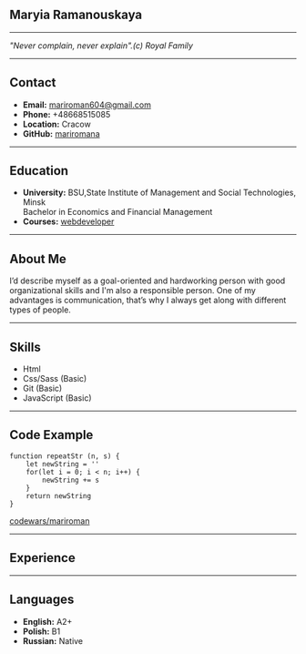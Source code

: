 ## Maryia Ramanouskaya

***

_"Never complain, never explain".(c) Royal Family_

***

## Contact
- **Email:** mariroman604@gmail.com<br>
- **Phone:** +48668515085<br>
- **Location:** Cracow<br>
- **GitHub:** [mariromana](https://github.com/mariromana)

***

## Education

- **University:** BSU,State Institute of Management and Social Technologies, Minsk <br>Bachelor in Economics and Financial Management
- **Courses:** [webdeveloper](https://www.udemy.com/course/webdeveloper/)

***

## About Me

I’d describe myself as a goal-oriented and hardworking person with good organizational skills and I'm also a responsible person. One of my advantages is communication, that’s why I always get along with different types of people. 

***

## Skills

- Html 
- Css/Sass (Basic)
- Git (Basic)
- JavaScript (Basic)

***

## Code Example

```
function repeatStr (n, s) {
    let newString = ''
    for(let i = 0; i < n; i++) {
        newString += s
    }
    return newString
}

```
[codewars/mariroman](https://www.codewars.com/users/mariroman)

***

## Experience

***

## Languages

- **English:** A2+
- **Polish:** B1
- **Russian:** Native



